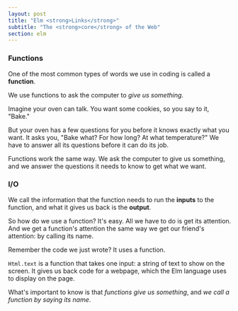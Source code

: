 ```yaml
---
layout: post
title: "Elm <strong>Links</strong>"
subtitle: "The <strong>core</strong> of the Web"
section: elm
---
```


### Functions

One of the most common types of words we use in coding is called a **function**.

We use functions to ask the computer to *give us something*.

Imagine your oven can talk. You want some cookies, so you say to it, "Bake."

But your oven has a few questions for you before it knows exactly what you want. It asks you, "Bake what? For how long? At what temperature?" We have to answer all its questions before it can do its job.

<!-- //- The oven can't do its job until all its questions are answered, but you don't have to answer all the questions at once. You can answer some, and the oven will remember what you told it. It's like saving your settings.
//-
//- Maybe you always bake for 10 minutes at 350 degrees. So you change the settings on your oven to always bake at that temperature for that amount of time. Now you can bake different things without mentioning the temperature or time again. You bake cookies today, and cake tomorrow - the oven already knows how long and what temperature to bake at.
//-
//- If you need to, you can always reset the settings and start over with a new "bake" request. But the oven will only *run* when it has all its questions answered - in this case, it has a temperature, time, and something raw to bake. -->

Functions work the same way. We ask the computer to give us something, and we answer the questions it needs to know to get what we want.

### I/O

We call the information that the function needs to run the **inputs** to the function, and what it gives us back is the **output**.

So how do we use a function? It's easy. All we have to do is get its attention. And we get a function's attention the same way we get our friend's attention: by calling its name.

<!-- We can answer its questions all at once, and it will run, or we can answer some of them now and keep the function around to run later. -->

Remember the code we just wrote? It uses a function.

`Html.text` is a function that takes one input: a string of text to show on the screen. It gives us back code for a webpage, which the Elm language uses to display on the page.

What's important to know is that *functions give us something*, and *we call a function by saying its name*.
